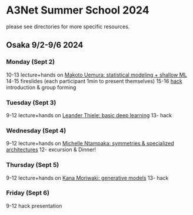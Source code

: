 # A3Net Summer School 2024

please see directories for more specific resources.

## Osaka 9/2-9/6 2024

### Monday (Sept 2)
10-13 lecture+hands on
[Makoto Uemura: statistical modeling + shallow ML](Lecture_Day1_Uemura)
14-15 fireslides (each participant 1min to present themselves)
15-16 [hack](Hack) introduction & group forming

### Tuesday (Sept 3)
9-12 lecture+hands on
[Leander Thiele: basic deep learning](Lecture_Day2_Thiele)
13- hack

### Wednesday (Sept 4)
9-12 lecture+hands on
[Michelle Ntampaka: symmetries & specialized architectures](Lecture_Day3_Ntampaka)
12- excursion & Dinner!

### Thursday (Sept 5)
9-12 lecture+hands on
[Kana Moriwaki: generative models](Lecture_Day4_Moriwaki)
13- hack

### Friday (Sept 6)
9-12 hack presentation
